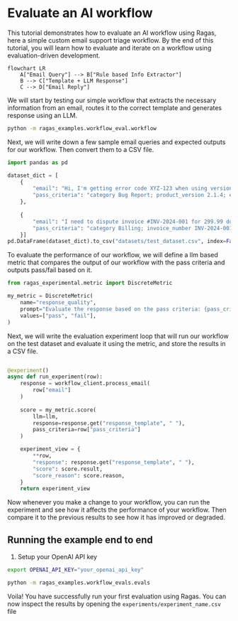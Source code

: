 # Evaluate an AI workflow

This tutorial demonstrates how to evaluate an AI workflow using Ragas, here a simple custom email support triage workflow. By the end of this tutorial, you will learn how to evaluate and iterate on a workflow using evaluation-driven development.

```mermaid
flowchart LR
    A["Email Query"] --> B["Rule based Info Extractor"]
    B --> C["Template + LLM Response"]
    C --> D["Email Reply"]
```

We will start by testing our simple workflow that extracts the necessary information from an email, routes it to the correct template and generates response using an LLM.

```bash
python -m ragas_examples.workflow_eval.workflow
```


Next, we will write down a few sample email queries and expected outputs for our workflow. Then convert them to a CSV file.

```python
import pandas as pd

dataset_dict = [
    {
        "email": "Hi, I'm getting error code XYZ-123 when using version 2.1.4 of your software. Please help!",
        "pass_criteria": "category Bug Report; product_version 2.1.4; error_code XYZ-123; response references both version and error code"
    },
    
    {
        "email": "I need to dispute invoice #INV-2024-001 for 299.99 dollars. The charge seems incorrect.",
        "pass_criteria": "category Billing; invoice_number INV-2024-001; amount 299.99; response references invoice and dispute process"
    }]
pd.DataFrame(dataset_dict).to_csv("datasets/test_dataset.csv", index=False)
```

To evaluate the performance of our workflow, we will define a llm based metric that compares the output of our workflow with the pass criteria and outputs pass/fail based on it.

```python
from ragas_experimental.metric import DiscreteMetric

my_metric = DiscreteMetric(
    name="response_quality",
    prompt="Evaluate the response based on the pass criteria: {pass_criteria}. Does the response meet the criteria? Return 'pass' or 'fail'.\nResponse: {response}",
    values=["pass", "fail"],
)
```

Next, we will write the evaluation experiment loop that will run our workflow on the test dataset and evaluate it using the metric, and store the results in a CSV file.

```python

@experiment()
async def run_experiment(row):
    response = workflow_client.process_email(
        row["email"]
    )
    
    score = my_metric.score(
        llm=llm,
        response=response.get("response_template", " "),
        pass_criteria=row["pass_criteria"]
    )

    experiment_view = {
        **row,
        "response": response.get("response_template", " "),
        "score": score.result,
        "score_reason": score.reason,
    }
    return experiment_view
```

Now whenever you make a change to your workflow, you can run the experiment and see how it affects the performance of your workflow. Then compare it to the previous results to see how it has improved or degraded.

## Running the example end to end
1. Setup your OpenAI API key

```bash
export OPENAI_API_KEY="your_openai_api_key"
```

```bash
python -m ragas_examples.workflow_evals.evals
```

Voila! You have successfully run your first evaluation using Ragas. You can now inspect the results by opening the `experiments/experiment_name.csv` file